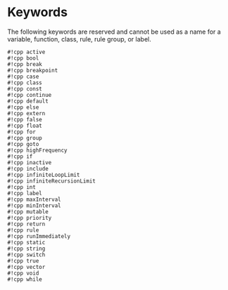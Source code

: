 # Keywords

The following keywords are reserved and cannot be used as a name for a
variable, function, class, rule, rule group, or label.

`#!cpp active`<br />
`#!cpp bool`<br />
`#!cpp break`<br />
`#!cpp breakpoint`<br />
`#!cpp case`<br />
`#!cpp class`<br />
`#!cpp const`<br />
`#!cpp continue`<br />
`#!cpp default`<br />
`#!cpp else`<br />
`#!cpp extern`<br />
`#!cpp false`<br />
`#!cpp float`<br />
`#!cpp for`<br />
`#!cpp group`<br />
`#!cpp goto`<br />
`#!cpp highFrequency`<br />
`#!cpp if`<br />
`#!cpp inactive`<br />
`#!cpp include`<br />
`#!cpp infiniteLoopLimit`<br />
`#!cpp infiniteRecursionLimit`<br />
`#!cpp int`<br />
`#!cpp label`<br />
`#!cpp maxInterval`<br />
`#!cpp minInterval`<br />
`#!cpp mutable`<br />
`#!cpp priority`<br />
`#!cpp return`<br />
`#!cpp rule`<br />
`#!cpp runImmediately`<br />
`#!cpp static`<br />
`#!cpp string`<br />
`#!cpp switch`<br />
`#!cpp true`<br />
`#!cpp vector`<br />
`#!cpp void`<br />
`#!cpp while`
